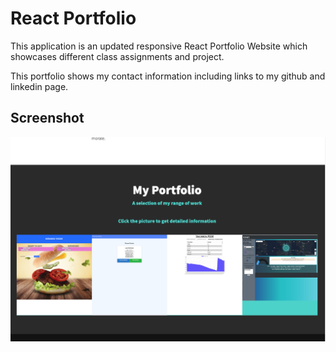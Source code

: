 # React Portfolio
This application is an updated responsive React Portfolio Website which showcases different class assignments and project.

This portfolio shows my contact information including links to my github and linkedin page.

## Screenshot
![](/client/public/img/portfolio.png)

